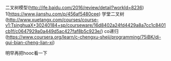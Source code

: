 二叉树模型(http://ife.baidu.com/2016/review/detail?workId=8236)
1(https://www.jianshu.com/p/456af5480cee)
学堂二叉树(http://www.xuetangx.com/courses/course-v1:TsinghuaX+30240184+sp/courseware/16d8402a24fd4429a8a7cc1c8401cb1f/c0647929a0a449d5ac427faf8b5c923e/)
co递归(https://www.coursera.org/learn/c-chengxu-sheji/programming/75iBK/di-gui-bian-cheng-lian-xi)

明早再把hooc看一下